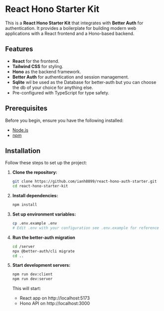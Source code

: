 # React Hono Starter Kit

This is a **React Hono Starter Kit** that integrates with **Better Auth** for authentication. It provides a boilerplate for building modern web applications with a React frontend and a Hono-based backend.

## Features

- **React** for the frontend.
- **Tailwind CSS** for styling.
- **Hono** as the backend framework.
- **Better Auth** for authentication and session management.
- **Sqlite** wil be used as the Database for better-auth but you can choose the db of your choice for anything else.
- Pre-configured with TypeScript for type safety.

## Prerequisites

Before you begin, ensure you have the following installed:

- [Node.js](https://nodejs.org/)
- [npm](https://www.npmjs.com/)

## Installation

Follow these steps to set up the project:

1. **Clone the repository:**

   ```bash
   git clone https://github.com/ianh8899/react-hono-auth-starter.git
   cd react-hono-starter-kit
   ```

2. **Install dependencies:**

   ```bash
   npm install
   ```

3. **Set up environment variables:**

   ```bash
   cp .env.example .env
   # Edit .env with your configuration see .env.example for reference
   ```

4. **Run the better-auth migration**

   ```bash
   cd /server
   npx @better-auth/cli migrate
   cd ..
   ```

5. **Start development servers:**

   ```bash
   npm run dev:client
   npm run dev:server
   ```

   This will start:

   - React app on http://localhost:5173
   - Hono API on http://localhost:3000
